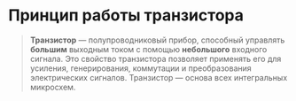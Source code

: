 # Принцип работы транзистора

> **Транзистор** — полупроводниковый прибор, способный управлять **большим** выходным током с помощью **небольшого** входного сигнала. Это свойство транзистора позволяет применять его для усиления, генерирования, коммутации и преобразования электрических сигналов. Транзистор — основа всех интегральных микросхем.  




